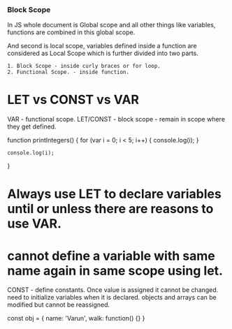 ### Block Scope

In JS whole document is Global scope and all other things like variables, functions are combined in this global scope.

And second is local scope, variables defined inside a function are considered as Local Scope which is further divided into two parts.

    1. Block Scope - inside curly braces or for loop.
    2. Functional Scope. - inside function.

# LET vs CONST vs VAR

VAR - functional scope.
LET/CONST - block scope - remain in scope where they get defined.

function printIntegers() {
    for (var i = 0; i < 5; i++) {
        console.log(i);
    }

    console.log(i);
}


# Always use LET to declare variables until or unless there are reasons to use VAR.
# cannot define a variable with same name again in same scope using let.

CONST - define constants. Once value is assigned it cannot be changed.
        need to initialize variables when it is declared.
        objects and arrays can be modified but cannot be reassigned.
    
const obj = {
    name: 'Varun',
    walk: function() {}
}